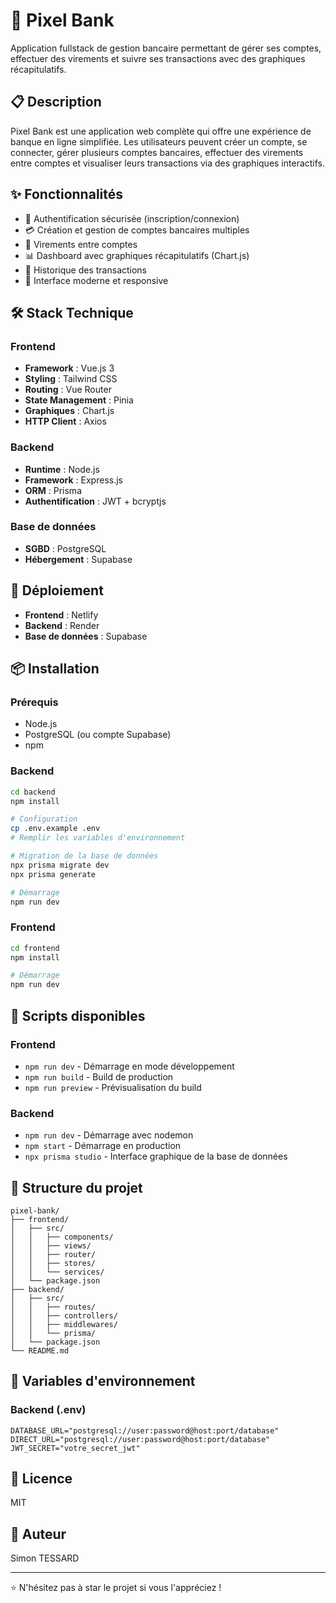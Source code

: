 # 🏦 Pixel Bank

Application fullstack de gestion bancaire permettant de gérer ses comptes, effectuer des virements et suivre ses transactions avec des graphiques récapitulatifs.

## 📋 Description

Pixel Bank est une application web complète qui offre une expérience de banque en ligne simplifiée. Les utilisateurs peuvent créer un compte, se connecter, gérer plusieurs comptes bancaires, effectuer des virements entre comptes et visualiser leurs transactions via des graphiques interactifs.

## ✨ Fonctionnalités

- 🔐 Authentification sécurisée (inscription/connexion)
- 💳 Création et gestion de comptes bancaires multiples
- 💸 Virements entre comptes
- 📊 Dashboard avec graphiques récapitulatifs (Chart.js)
- 📝 Historique des transactions
- 🎨 Interface moderne et responsive

## 🛠️ Stack Technique

### Frontend
- **Framework** : Vue.js 3
- **Styling** : Tailwind CSS
- **Routing** : Vue Router
- **State Management** : Pinia
- **Graphiques** : Chart.js
- **HTTP Client** : Axios

### Backend
- **Runtime** : Node.js
- **Framework** : Express.js
- **ORM** : Prisma
- **Authentification** : JWT + bcryptjs

### Base de données
- **SGBD** : PostgreSQL
- **Hébergement** : Supabase

## 🚀 Déploiement

- **Frontend** : Netlify
- **Backend** : Render
- **Base de données** : Supabase

## 📦 Installation

### Prérequis
- Node.js
- PostgreSQL (ou compte Supabase)
- npm

### Backend
```bash
cd backend
npm install

# Configuration
cp .env.example .env
# Remplir les variables d'environnement

# Migration de la base de données
npx prisma migrate dev
npx prisma generate

# Démarrage
npm run dev
```

### Frontend
```bash
cd frontend
npm install

# Démarrage
npm run dev
```

## 🔧 Scripts disponibles

### Frontend
- `npm run dev` - Démarrage en mode développement
- `npm run build` - Build de production
- `npm run preview` - Prévisualisation du build

### Backend
- `npm run dev` - Démarrage avec nodemon
- `npm start` - Démarrage en production
- `npx prisma studio` - Interface graphique de la base de données

## 📁 Structure du projet
```
pixel-bank/
├── frontend/
│   ├── src/
│   │   ├── components/
│   │   ├── views/
│   │   ├── router/
│   │   ├── stores/
│   │   └── services/
│   └── package.json
├── backend/
│   ├── src/
│   │   ├── routes/
│   │   ├── controllers/
│   │   ├── middlewares/
│   │   └── prisma/
│   └── package.json
└── README.md
```

## 🔐 Variables d'environnement

### Backend (.env)
```env
DATABASE_URL="postgresql://user:password@host:port/database"
DIRECT_URL="postgresql://user:password@host:port/database"
JWT_SECRET="votre_secret_jwt"
```

## 📝 Licence

MIT

## 👤 Auteur

Simon TESSARD

---

⭐ N'hésitez pas à star le projet si vous l'appréciez !